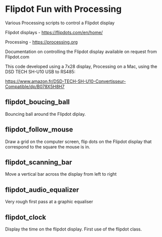 # Flipdot Fun with Processing

Various Processing scripts to control a Flipdot display

Flipdot displays - https://flipdots.com/en/home/

Processing - https://processing.org

Documentation on controlling the Flipdot display available on request from Flipdot.com

This code developed using a 7x28 display, Processing on a Mac, using the DSD TECH SH-U10 USB to RS485:

https://www.amazon.fr/DSD-TECH-SH-U10-Convertisseur-Compatible/dp/B078X5H8H7

## flipdot_boucing_ball
Bouncing ball around the Flipdot diplay.

## flipdot_follow_mouse
Draw a grid on the computer screen, flip dots on the Flipdot display that correspond to the square the mouse is in.

## flipdot_scanning_bar
Move a vertical bar across the display from left to right

## flipdot_audio_equalizer
Very rough first pass at a graphic equaliser

## flipdot_clock
Display the time on the flipdot display. First use of the flipdot class.
